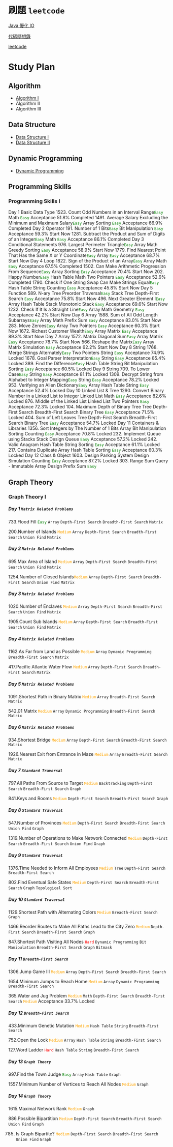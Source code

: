 # 刷題 `leetcode`

[Java 優化 IO](https://blog.csdn.net/weixin_43732798/article/details/109804454)

[代碼隨想錄](https://github.com/youngyangyang04/leetcode-master)

[leetcode](https://leetcode.com)



# Study Plan

## Algorithm
- [Algorithm I](https://github.com/kurase023/cyim_coding/tree/main/contents/algorithm_i.md)
- Algorithm II
- Algorithm III


## Data Structure
- [Data Structure I](https://github.com/kurase023/cyim_coding/blob/main/contents/data_structure_i.md)
- [Data Structure II](https://github.com/kurase023/cyim_coding/blob/main/contents/data_structure_ii.md)

## Dynamic Programming
- [Dynamic Programming](https://github.com/kurase023/cyim_coding/blob/main/contents/dynamic_programming.md)


## Programming Skills

### Programming Skills I
Day 1
Basic Data Type
1523. Count Odd Numbers in an Interval Range<font color="green">`Easy`</font>
Math
<font color="green">`Easy`</font>
Acceptance 51.8%
Completed
1491. Average Salary Excluding the Minimum and Maximum Salary<font color="green">`Easy`</font>
Array
Sorting
<font color="green">`Easy`</font>
Acceptance 66.9%
Completed
Day 2
Operator
191. Number of 1 Bits<font color="green">`Easy`</font>
Bit Manipulation
<font color="green">`Easy`</font>
Acceptance 59.3%
Start Now
1281. Subtract the Product and Sum of Digits of an Integer<font color="green">`Easy`</font>
Math
<font color="green">`Easy`</font>
Acceptance 86.1%
Completed
Day 3
Conditional Statements
976. Largest Perimeter Triangle<font color="green">`Easy`</font>
Array
Math
Greedy
Sorting
<font color="green">`Easy`</font>
Acceptance 58.9%
Start Now
1779. Find Nearest Point That Has the Same X or Y Coordinate<font color="green">`Easy`</font>
Array
<font color="green">`Easy`</font>
Acceptance 68.7%
Start Now
Day 4
Loop
1822. Sign of the Product of an Array<font color="green">`Easy`</font>
Array
Math
<font color="green">`Easy`</font>
Acceptance 67.5%
Completed
1502. Can Make Arithmetic Progression From Sequence<font color="green">`Easy`</font>
Array
Sorting
<font color="green">`Easy`</font>
Acceptance 70.4%
Start Now
202. Happy Number<font color="green">`Easy`</font>
Hash Table
Math
Two Pointers
<font color="green">`Easy`</font>
Acceptance 52.9%
Completed
1790. Check if One String Swap Can Make Strings Equal<font color="green">`Easy`</font>
Hash Table
String
Counting
<font color="green">`Easy`</font>
Acceptance 45.8%
Start Now
Day 5
Function
589. N-ary Tree Preorder Traversal<font color="green">`Easy`</font>
Stack
Tree
Depth-First Search
<font color="green">`Easy`</font>
Acceptance 75.8%
Start Now
496. Next Greater Element I<font color="green">`Easy`</font>
Array
Hash Table
Stack
Monotonic Stack
<font color="green">`Easy`</font>
Acceptance 69.6%
Start Now
1232. Check If It Is a Straight Line<font color="green">`Easy`</font>
Array
Math
Geometry
<font color="green">`Easy`</font>
Acceptance 42.2%
Start Now
Day 6
Array
1588. Sum of All Odd Length Subarrays<font color="green">`Easy`</font>
Array
Math
Prefix Sum
<font color="green">`Easy`</font>
Acceptance 83.0%
Start Now
283. Move Zeroes<font color="green">`Easy`</font>
Array
Two Pointers
<font color="green">`Easy`</font>
Acceptance 60.3%
Start Now
1672. Richest Customer Wealth<font color="green">`Easy`</font>
Array
Matrix
<font color="green">`Easy`</font>
Acceptance 89.3%
Start Now
Day 7
Array
1572. Matrix Diagonal Sum<font color="green">`Easy`</font>
Array
Matrix
<font color="green">`Easy`</font>
Acceptance 78.7%
Start Now
566. Reshape the Matrix<font color="green">`Easy`</font>
Array
Matrix
Simulation
<font color="green">`Easy`</font>
Acceptance 62.2%
Start Now
Day 8
String
1768. Merge Strings Alternately<font color="green">`Easy`</font>
Two Pointers
String
<font color="green">`Easy`</font>
Acceptance 74.9%
Locked
1678. Goal Parser Interpretation<font color="green">`Easy`</font>
String
<font color="green">`Easy`</font>
Acceptance 85.4%
Locked
389. Find the Difference<font color="green">`Easy`</font>
Hash Table
String
Bit Manipulation
Sorting
<font color="green">`Easy`</font>
Acceptance 60.5%
Locked
Day 9
String
709. To Lower Case<font color="green">`Easy`</font>
String
<font color="green">`Easy`</font>
Acceptance 81.1%
Locked
1309. Decrypt String from Alphabet to Integer Mapping<font color="green">`Easy`</font>
String
<font color="green">`Easy`</font>
Acceptance 78.2%
Locked
953. Verifying an Alien Dictionary<font color="green">`Easy`</font>
Array
Hash Table
String
<font color="green">`Easy`</font>
Acceptance 52.4%
Locked
Day 10
Linked List & Tree
1290. Convert Binary Number in a Linked List to Integer
Linked List
Math
<font color="green">`Easy`</font>
Acceptance 82.6%
Locked
876. Middle of the Linked List
Linked List
Two Pointers
<font color="green">`Easy`</font>
Acceptance 72.3%
Locked
104. Maximum Depth of Binary Tree
Tree
Depth-First Search
Breadth-First Search
Binary Tree
<font color="green">`Easy`</font>
Acceptance 71.5%
Locked
404. Sum of Left Leaves
Tree
Depth-First Search
Breadth-First Search
Binary Tree
<font color="green">`Easy`</font>
Acceptance 54.7%
Locked
Day 11
Containers & Libraries
1356. Sort Integers by The Number of 1 Bits
Array
Bit Manipulation
Sorting
Counting
<font color="green">`Easy`</font>
Acceptance 70.8%
Locked
232. Implement Queue using Stacks
Stack
Design
Queue
<font color="green">`Easy`</font>
Acceptance 57.2%
Locked
242. Valid Anagram
Hash Table
String
Sorting
<font color="green">`Easy`</font>
Acceptance 61.1%
Locked
217. Contains Duplicate
Array
Hash Table
Sorting
<font color="green">`Easy`</font>
Acceptance 60.3%
Locked
Day 12
Class & Object
1603. Design Parking System
Design
Simulation
Counting
<font color="green">`Easy`</font>
Acceptance 87.2%
Locked
303. Range Sum Query - Immutable
Array
Design
Prefix Sum
<font color="green">`Easy`</font>
## Graph Theory
### Graph Theory I

##### Day 1 `Matrix Related Problems`
733.Flood Fill <font color="green">`Easy`</font>
`Array`
`Depth-First Search`
`Breadth-First Search`
`Matrix`

200.Number of Islands <font color="orange">`Medium`</font>
`Array`
`Depth-First Search`
`Breadth-First Search`
`Union Find`
`Matrix`

##### Day 2 `Matrix Related Problems`
695.Max Area of Island <font color="orange">`Medium`</font>
`Array`
`Depth-First Search`
`Breadth-First Search`
`Union Find`
`Matrix`

1254.Number of Closed Islands<font color="orange">`Medium`</font>
`Array`
`Depth-First Search`
`Breadth-First Search`
`Union Find`
`Matrix`

##### Day 3 `Matrix Related Problems`
1020.Number of Enclaves <font color="orange">`Medium`</font>
`Array`
`Depth-First Search`
`Breadth-First Search`
`Union Find`
`Matrix`

1905.Count Sub Islands <font color="orange">`Medium`</font>
`Array`
`Depth-First Search`
`Breadth-First Search`
`Union Find`
`Matrix`

##### Day 4 `Matrix Related Problems`
1162.As Far from Land as Possible <font color="orange">`Medium`</font>
`Array`
`Dynamic Programming`
`Breadth-First Search`
`Matrix`

417.Pacific Atlantic Water Flow <font color="orange">`Medium`</font>
`Array`
`Depth-First Search`
`Breadth-First Search`
`Matrix`

##### Day 5 `Matrix Related Problems`
1091.Shortest Path in Binary Matrix <font color="orange">`Medium`</font>
`Array`
`Breadth-First Search`
`Matrix`

542.01 Matrix <font color="orange">`Medium`</font>
`Array`
`Dynamic Programming`
`Breadth-First Search`
`Matrix`

##### Day 6 `Matrix Related Problems`
934.Shortest Bridge <font color="orange">`Medium`</font>
`Array`
`Depth-First Search`
`Breadth-First Search`
`Matrix`

1926.Nearest Exit from Entrance in Maze <font color="orange">`Medium`</font>
`Array`
`Breadth-First Search`
`Matrix`

##### Day 7 `Standard Traversal`
797.All Paths From Source to Target <font color="orange">`Medium`</font>
`Backtracking`
`Depth-First Search`
`Breadth-First Search`
`Graph`

841.Keys and Rooms <font color="orange">`Medium`</font>
`Depth-First Search`
`Breadth-First Search`
`Graph`

##### Day 8 `Standard Traversal`
547.Number of Provinces <font color="orange">`Medium`</font>
`Depth-First Search`
`Breadth-First Search`
`Union Find`
`Graph`

1319.Number of Operations to Make Network Connected <font color="orange">`Medium`</font>
`Depth-First Search`
`Breadth-First Search`
`Union Find`
`Graph`

##### Day 9 `Standard Traversal`

1376.Time Needed to Inform All Employees <font color="orange">`Medium`</font>
`Tree`
`Depth-First Search`
`Breadth-First Search`

802.Find Eventual Safe States <font color="orange">`Medium`</font>
`Depth-First Search`
`Breadth-First Search`
`Graph`
`Topological Sort`

##### Day 10 `Standard Traversal`
1129.Shortest Path with Alternating Colors <font color="orange">`Medium`</font>
`Breadth-First Search`
`Graph`

1466.Reorder Routes to Make All Paths Lead to the City Zero <font color="orange">`Medium`</font>
`Depth-First Search`
`Breadth-First Search`
`Graph`

847.Shortest Path Visiting All Nodes <font color="red">`Hard`</font>
`Dynamic Programming`
`Bit Manipulation`
`Breadth-First Search`
`Graph`
`Bitmask`

##### Day 11 `Breadth-First Search`

1306.Jump Game III <font color="orange">`Medium`</font>
`Array`
`Depth-First Search`
`Breadth-First Search`

1654.Minimum Jumps to Reach Home <font color="orange">`Medium`</font>
`Array`
`Dynamic Programming`
`Breadth-First Search`

365.Water and Jug Problem <font color="orange">`Medium`</font>
`Math`
`Depth-First Search`
`Breadth-First Search`
<font color="orange">`Medium`</font>
Acceptance 33.7%
Locked
##### Day 12 `Breadth-First Search`
433.Minimum Genetic Mutation <font color="orange">`Medium`</font>
`Hash Table`
`String`
`Breadth-First Search`

752.Open the Lock <font color="orange">`Medium`</font>
`Array`
`Hash Table`
`String`
`Breadth-First Search`

127.Word Ladder <font color="red">`Hard`</font>
`Hash Table`
`String`
`Breadth-First Search`

##### Day 13 `Graph Theory`
997.Find the Town Judge <font color="green">`Easy`</font>
`Array`
`Hash Table`
`Graph`

1557.Minimum Number of Vertices to Reach All Nodes <font color="orange">`Medium`</font>
`Graph`

##### Day 14 `Graph Theory`
1615.Maximal Network Rank <font color="orange">`Medium`</font>
`Graph`

886.Possible Bipartition <font color="orange">`Medium`</font>
`Depth-First Search`
`Breadth-First Search`
`Union Find`
`Graph`

785. Is Graph Bipartite? <font color="orange">`Medium`</font>
`Depth-First Search`
`Breadth-First Search`
`Union Find`
`Graph`
